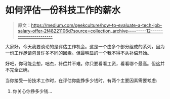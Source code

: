 # 如何评估一份科技工作的薪水

> 原文：<https://medium.com/geekculture/how-to-evaluate-a-tech-job-salary-offer-2f48221106d?source=collection_archive---------12----------------------->

大家好，今天我要谈论的是评估工作机会。这是一个由多个部分组成的系列，因为一份工作邀请包含许多不同的因素。但最明显的一个我不得不从补偿开始。

好吧，你可能会想，咄杰，补偿并不难。你只要看看工资，看看哪个最高。但这并不完全正确。

当你接受一份技术工作时，在评估你能挣多少钱时，有两个主要因素需要考虑:

1.  你关心你挣多少钱…